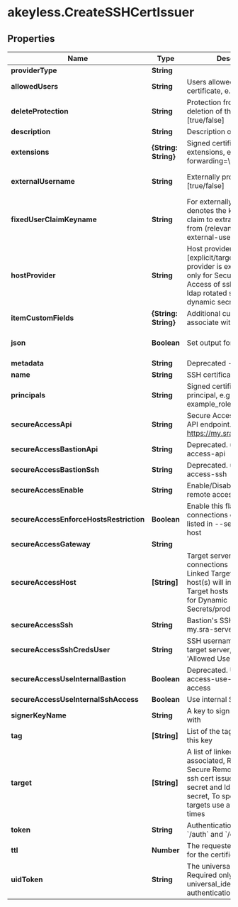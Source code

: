 # akeyless.CreateSSHCertIssuer

## Properties

Name | Type | Description | Notes
------------ | ------------- | ------------- | -------------
**providerType** | **String** |  | [optional] 
**allowedUsers** | **String** | Users allowed to fetch the certificate, e.g root,ubuntu | [default to &#39;-&#39;]
**deleteProtection** | **String** | Protection from accidental deletion of this object [true/false] | [optional] 
**description** | **String** | Description of the object | [optional] 
**extensions** | **{String: String}** | Signed certificates with extensions, e.g permit-port-forwarding&#x3D;\\\&quot;\\\&quot; | [optional] 
**externalUsername** | **String** | Externally provided username [true/false] | [optional] [default to &#39;false&#39;]
**fixedUserClaimKeyname** | **String** | For externally provided users, denotes the key-name of IdP claim to extract the username from (relevant only for external-username&#x3D;true) | [optional] 
**hostProvider** | **String** | Host provider type [explicit/target], Default Host provider is explicit, Relevant only for Secure Remote Access of ssh cert issuer, ldap rotated secret and ldap dynamic secret | [optional] 
**itemCustomFields** | **{String: String}** | Additional custom fields to associate with the item | [optional] 
**json** | **Boolean** | Set output format to JSON | [optional] [default to false]
**metadata** | **String** | Deprecated - use description | [optional] 
**name** | **String** | SSH certificate issuer name | 
**principals** | **String** | Signed certificates with principal, e.g example_role1,example_role2 | [optional] 
**secureAccessApi** | **String** | Secure Access SSH control API endpoint. E.g. https://my.sra-server:9900 | [optional] 
**secureAccessBastionApi** | **String** | Deprecated. use secure-access-api | [optional] 
**secureAccessBastionSsh** | **String** | Deprecated. use secure-access-ssh | [optional] 
**secureAccessEnable** | **String** | Enable/Disable secure remote access [true/false] | [optional] 
**secureAccessEnforceHostsRestriction** | **Boolean** | Enable this flag to enforce connections only to the hosts listed in --secure-access-host | [optional] 
**secureAccessGateway** | **String** |  | [optional] 
**secureAccessHost** | **[String]** | Target servers for connections (In case of Linked Target association, host(s) will inherit Linked Target hosts - Relevant only for Dynamic Secrets/producers) | [optional] 
**secureAccessSsh** | **String** | Bastion&#39;s SSH server. E.g. my.sra-server:22 | [optional] 
**secureAccessSshCredsUser** | **String** | SSH username to connect to target server, must be in &#39;Allowed Users&#39; list | [optional] 
**secureAccessUseInternalBastion** | **Boolean** | Deprecated. Use secure-access-use-internal-ssh-access | [optional] 
**secureAccessUseInternalSshAccess** | **Boolean** | Use internal SSH Access | [optional] 
**signerKeyName** | **String** | A key to sign the certificate with | 
**tag** | **[String]** | List of the tags attached to this key | [optional] 
**target** | **[String]** | A list of linked targets to be associated, Relevant only for Secure Remote Access for ssh cert issuer, ldap rotated secret and ldap dynamic secret, To specify multiple targets use argument multiple times | [optional] 
**token** | **String** | Authentication token (see &#x60;/auth&#x60; and &#x60;/configure&#x60;) | [optional] 
**ttl** | **Number** | The requested Time To Live for the certificate, in seconds | 
**uidToken** | **String** | The universal identity token, Required only for universal_identity authentication | [optional] 


